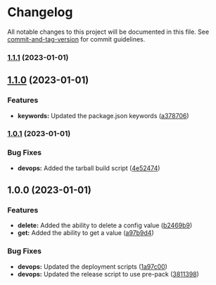 # Changelog

All notable changes to this project will be documented in this file. See [commit-and-tag-version](https://github.com/absolute-version/commit-and-tag-version) for commit guidelines.

### [1.1.1](https://github.com/entrostat/config-or-ask/compare/v1.1.0...v1.1.1) (2023-01-01)

## [1.1.0](https://github.com/entrostat/config-or-ask/compare/v1.0.1...v1.1.0) (2023-01-01)


### Features

* **keywords:** Updated the package.json keywords ([a378706](https://github.com/entrostat/config-or-ask/commit/a378706029df96c89bc5af68f933693ff238c4c5))

### [1.0.1](https://github.com/entrostat/config-or-ask/compare/v1.0.0...v1.0.1) (2023-01-01)


### Bug Fixes

* **devops:** Added the tarball build script ([4e52474](https://github.com/entrostat/config-or-ask/commit/4e52474ea4a1eed7d922863f1cfa99ce59035dfa))

## 1.0.0 (2023-01-01)


### Features

* **delete:** Added the ability to delete a config value ([b2469b9](https://github.com/entrostat/config-or-ask/commit/b2469b9d214ab0e63e025dca5782ef85659bcc64))
* **get:** Added the ability to get a value ([a97b9d4](https://github.com/entrostat/config-or-ask/commit/a97b9d49012655ecf024d3a32c3bb72892ef56fc))


### Bug Fixes

* **devops:** Updated the deployment scripts ([1a97c00](https://github.com/entrostat/config-or-ask/commit/1a97c00cc1b9cc833fd39d106b09d5405f3fe74e))
* **devops:** Updated the release script to use pre-pack ([3811398](https://github.com/entrostat/config-or-ask/commit/38113981d813f057eb9642c0d51532407c532bed))

